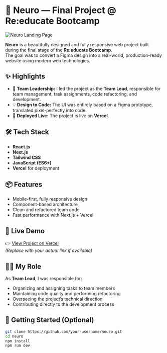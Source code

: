 # 🧠 Neuro — Final Project @ Re:educate Bootcamp

![Neuro Landing Page](app/screenshots/neuro-home.png)

**Neuro** is a beautifully designed and fully responsive web project built during the final stage of the **Re:educate Bootcamp**.  
The goal was to convert a Figma design into a real-world, production-ready website using modern web technologies.

## ✨ Highlights

- 💼 **Team Leadership:** I led the project as the **Team Lead**, responsible for team management, task assignments, code refactoring, and development.
- 💡 **Design to Code:** The UI was entirely based on a Figma prototype, translated pixel-perfectly into code.
- 🚀 **Deployed Live:** The project is live on **Vercel**.

## 🛠 Tech Stack

- **React.js**
- **Next.js**
- **Tailwind CSS**
- **JavaScript (ES6+)**
- **Vercel** for deployment

## 📦 Features

- Mobile-first, fully responsive design
- Component-based architecture
- Clean and refactored team code
- Fast performance with Next.js + Vercel

## 🔗 Live Demo

👉 [View Project on Vercel](https://your-vercel-link.com)  
_(Replace with your actual link if available)_

## 👨‍💻 My Role

As **Team Lead**, I was responsible for:

- Organizing and assigning tasks to team members
- Maintaining code quality and performing refactoring
- Overseeing the project’s technical direction
- Contributing directly to the development process

## 🧪 Getting Started (Optional)

```bash
git clone https://github.com/your-username/neuro.git
cd neuro
npm install
npm run dev

